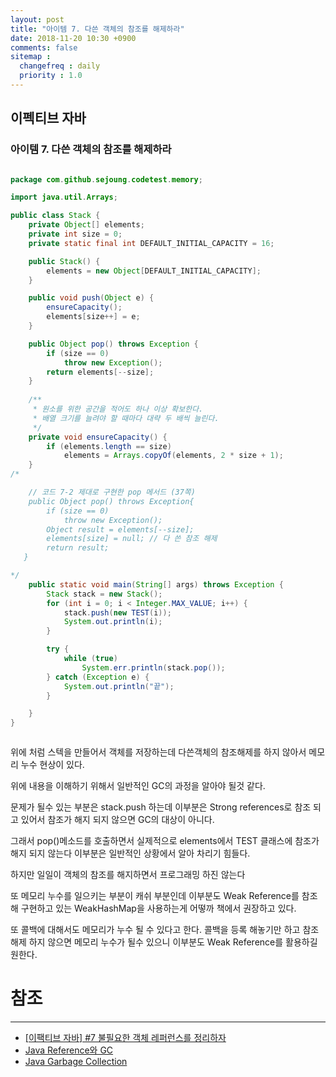 ```yaml
---
layout: post
title: "아이템 7. 다쓴 객체의 참조를 해제하라"
date: 2018-11-20 10:30 +0900
comments: false
sitemap :
  changefreq : daily
  priority : 1.0
---
```


## 이펙티브 자바

### 아이템 7. 다쓴 객체의 참조를 해제하라

```java

package com.github.sejoung.codetest.memory;

import java.util.Arrays;

public class Stack {
    private Object[] elements;
    private int size = 0;
    private static final int DEFAULT_INITIAL_CAPACITY = 16;

    public Stack() {
        elements = new Object[DEFAULT_INITIAL_CAPACITY];
    }

    public void push(Object e) {
        ensureCapacity();
        elements[size++] = e;
    }

    public Object pop() throws Exception {
        if (size == 0)
            throw new Exception();
        return elements[--size];
    }
    
    /**
     * 원소를 위한 공간을 적어도 하나 이상 확보한다.
     * 배열 크기를 늘려야 할 때마다 대략 두 배씩 늘린다.
     */
    private void ensureCapacity() {
        if (elements.length == size)
            elements = Arrays.copyOf(elements, 2 * size + 1);
    }
/*

    // 코드 7-2 제대로 구현한 pop 메서드 (37쪽)
    public Object pop() throws Exception{
        if (size == 0)
            throw new Exception();
        Object result = elements[--size];
        elements[size] = null; // 다 쓴 참조 해제
        return result;
   }

*/
    public static void main(String[] args) throws Exception {
        Stack stack = new Stack();
        for (int i = 0; i < Integer.MAX_VALUE; i++) {
            stack.push(new TEST(i));
            System.out.println(i);
        }

        try {
            while (true)
                System.err.println(stack.pop());
        } catch (Exception e) {
            System.out.println("끝");
        }

    }
}



```

위에 처럼 스텍을 만들어서 객체를 저장하는데 다쓴객체의 참조해제를 하지 않아서 메모리 누수 현상이 있다. 

위에 내용을 이해하기 위해서 일반적인 GC의 과정을 알아야 될것 같다.

문제가 될수 있는 부분은 stack.push 하는데 이부분은 Strong references로 참조 되고 있어서 참조가 해지 되지 않으면 GC의 대상이 아니다.

그래서 pop()메소드를 호출하면서 실제적으로 elements에서 TEST 클래스에 참조가 해지 되지 않는다 이부분은 일반적인 상황에서 알아 차리기 힘들다.

하지만 일일이 객체의 참조를 해지하면서 프로그래밍 하진 않는다 

또 메모리 누수를 일으키는 부분이 캐쉬 부분인데 이부분도 Weak Reference를 참조해 구현하고 있는 WeakHashMap을 사용하는게 어떻까 책에서 권장하고 있다.

또 콜백에 대해서도 메모리가 누수 될 수 있다고 한다. 콜백을 등록 해놓기만 하고 참조 해제 하지 않으면 메모리 누수가 될수 있으니 이부분도 Weak Reference를 활용하길 원한다.

# 참조
-----
* [[이팩티브 자바] #7 불필요한 객체 레퍼런스를 정리하자](https://www.youtube.com/watch?v=YijcBaS4cu8)
* [Java Reference와 GC](https://d2.naver.com/helloworld/329631)
* [Java Garbage Collection](https://d2.naver.com/helloworld/1329)